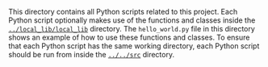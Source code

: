 This directory contains all Python scripts related to this project. Each Python script optionally makes use of the functions and classes inside the [`../local_lib/local_lib`](../local_lib/local_lib/) directory. The `hello_world.py` file in this directory shows an example of how to use these functions and classes. To ensure that each Python script has the same working directory, each Python script should be run from inside the [`../../src`](../../src/) directory.